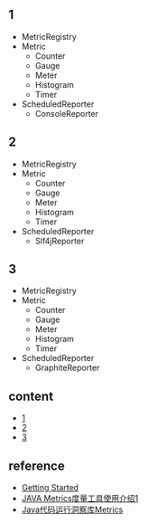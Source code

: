 ## 1

- MetricRegistry
- Metric
  - Counter
  - Gauge
  - Meter
  - Histogram
  - Timer
- ScheduledReporter
  - ConsoleReporter

## 2

- MetricRegistry
- Metric
  - Counter
  - Gauge
  - Meter
  - Histogram
  - Timer
- ScheduledReporter
  - Slf4jReporter

## 3

- MetricRegistry
- Metric
  - Counter
  - Gauge
  - Meter
  - Histogram
  - Timer
- ScheduledReporter
  - GraphiteReporter

## content

- [1]()
- [2]()
- [3]()

## reference

- [Getting Started](http://metrics.dropwizard.io/4.0.0/getting-started.html)
- [JAVA Metrics度量工具使用介绍1](http://blog.csdn.net/scutshuxue/article/details/8350135)
- [Java代码运行洞察库Metrics](http://blog.csdn.net/mn960mn/article/details/49981049)